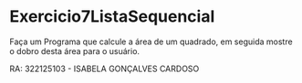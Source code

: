 # Exercicio7ListaSequencial
Faça um Programa que calcule a área de um quadrado, em seguida mostre o dobro desta área para o usuário.

RA: 322125103 - ISABELA GONÇALVES CARDOSO
